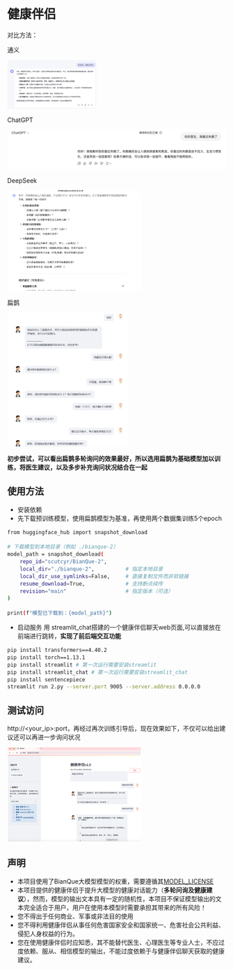 # 健康伴侣

对比方法：

通义

<img src="./photo/Tongyi.png" alt="Tongyi" style="zoom:20%;" />

ChatGPT

<img src="./photo/ChatGPT.png" alt="ChatGPT" style="zoom:50%;" />

DeepSeek

<img src="./photo/DeepSeek.png" alt="DeepSeek" style="zoom:30%;" />

扁鹊

<img src="./photo/bianque.png" alt="DeepSeek" style="zoom:30%;" />

**初步尝试，可以看出扁鹊多轮询问的效果最好，所以选用扁鹊为基础模型加以训练，将医生建议，以及多步补充询问状况结合在一起**

## 使用方法

* 安装依赖
* 先下载预训练模型，使用扁鹊模型为基准，再使用两个数据集训练5个epoch
```bash
from huggingface_hub import snapshot_download

# 下载模型到本地目录（例如 ./bianque-2）
model_path = snapshot_download(
    repo_id="scutcyr/BianQue-2",
    local_dir="./bianque-2",          # 指定本地目录
    local_dir_use_symlinks=False,     # 直接复制文件而非软链接
    resume_download=True,             # 支持断点续传
    revision="main"                   # 指定版本（可选）
)

print(f"模型已下载到：{model_path}")
```

* 启动服务
用 streamlit_chat搭建的一个健康伴侣聊天web页面,可以直接放在前端进行跳转，**实现了前后端交互功能**
```bash
pip install transformers==4.40.2
pip install torch==1.13.1
pip install streamlit # 第一次运行需要安装streamlit
pip install streamlit_chat # 第一次运行需要安装streamlit_chat
pip install sentencepiece
streamlit run 2.py --server.port 9005 --server.address 0.0.0.0
```

## 测试访问

http://<your_ip>:port，再经过再次训练引导后，现在效果如下，不仅可以给出建议还可以再进一步询问状况

<img src="./photo/ours.png" alt="DeepSeek" style="zoom:30%;" />


## 声明
* 本项目使用了BianQue大模型模型的权重，需要遵循其[MODEL_LICENSE](https://github.com/THUDM/ChatGLM-6B/blob/main/MODEL_LICENSE)
* 本项目提供的健康伴侣于提升大模型的健康对话能力（**多轮问询及健康建议**），然而，模型的输出文本具有一定的随机性，本项目不保证模型输出的文本完全适合于用户，用户在使用本模型时需要承担其带来的所有风险！
* 您不得出于任何商业、军事或非法目的使用
* 您不得利用健康伴侣从事任何危害国家安全和国家统一、危害社会公共利益、侵犯人身权益的行为。
* 您在使用健康伴侣时应知悉，其不能替代医生、心理医生等专业人士，不应过度依赖、服从、相信模型的输出，不能过度依赖于与健康伴侣聊天获取的健康建议。

